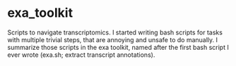 # exa_toolkit
Scripts to navigate transcriptomics. I started writing bash scripts for tasks with multiple trivial steps, that are annoying and unsafe to do manually. 
I summarize those scripts in the exa toolkit, named after the first bash script I ever wrote (exa.sh; extract transcript annotations).
